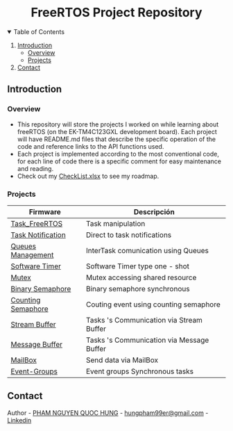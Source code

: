 <!-- PROJECT LOGO -->
<br />
<p align="center">
  <h1 align="center">FreeRTOS Project Repository</h1>
  
  

<!-- TABLE OF CONTENTS -->
<details open="open">
  <summary>Table of Contents</summary>
  <ol>
    <li>
      <a href="#about-the-project">Introduction</a>
      <ul>
        <li><a href="#overview">Overview</a></li>
		    <li><a href="#projects">Projects</a></li>
      </ul>
    </li>
    <li><a href="#contact">Contact</a></li>
  </ol>
</details>



<!-- INTRODUCTION -->
## Introduction

### Overview
* This repository will store the projects I worked on while learning about freeRTOS (on the EK-TM4C123GXL development board). Each project will have README.md files that describe the specific operation of the code and reference links to the API functions used.<br>
* Each project is implemented according to the most conventional code, for each line of code there is a specific comment for easy maintenance and reading.<br>
* Check out my [CheckList.xlsx](https://github.com/hun9pham/freertos-work/blob/main/CheckList.xlsx) to see my roadmap.


### Projects
| Firmware       |Descripción			|
|----------------|-------------------------------|
|[Task_FreeRTOS](https://github.com/hun9pham/freertos-roadmap/tree/main/Project/Task%20manipulation)         | Task manipulation|
|[Task Notification](https://github.com/hun9pham/freertos-roadmap/tree/main/Project/Direct%20to%20task%20notifications)   |Direct to task notifications| 
|[Queues Management](https://github.com/hun9pham/freertos-roadmap/tree/main/Project/InterTask%20comunication%20using%20Queues)   | InterTask comunication using Queues   | 
|[Software Timer](https://github.com/hun9pham/freertos-roadmap/tree/main/Project/Software%20Timer%20type%20one%20-%20shot)   | Software Timer type one - shot  | 
|[Mutex](https://github.com/hun9pham/freertos-roadmap/tree/main/Project/Mutex%20accessing%20share%20resource)   | Mutex accessing shared resource | 
|[Binary Semaphore](https://github.com/hun9pham/freertos-roadmap/tree/main/Project/Binary%20semaphore%20synchronous)   | Binary semaphore synchronous | 
|[Counting Semaphore](https://github.com/hun9pham/freertos-roadmap/tree/main/Project/Couting%20event%20using%20counting%20semaphore)   | Couting event using counting semaphore |
|[Stream Buffer](https://github.com/hun9pham/freertos-roadmap/tree/main/Project/Tasks%20's%20Communication%20%20via%20StreamBuffer)  | Tasks 's Communication via Stream Buffer |
|[Message Buffer](https://github.com/hun9pham/freertos-roadmap/tree/main/Project/Tasks%20's%20Communication%20%20via%20MessageBuffer) |Tasks 's Communication via Message Buffer|
|[MailBox](https://github.com/hun9pham/freertos-roadmap/tree/main/Project/Send%20data%20via%20MailBox)   | Send data via MailBox |
|[Event-Groups](https://github.com/hun9pham/freertos-roadmap/tree/main/Project/Event%20groups%20Synchronous%20tasks)   | Event groups Synchronous tasks|


<!-- CONTACT -->
## Contact
Author - [PHAM NGUYEN QUOC HUNG](https://hun9pham.github.io) - hungpham99er@gmail.com - [Linkedin](https://www.linkedin.com/in/pham-hung-a12449213/)
